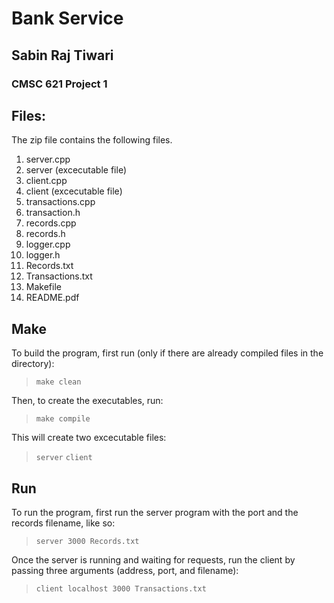 # Bank Service

## Sabin Raj Tiwari
### CMSC 621 Project 1

Files:
-------------------------
The zip file contains the following files.
1. server.cpp
2. server (excecutable file)
3. client.cpp
4. client (excecutable file)
5. transactions.cpp
6. transaction.h
7. records.cpp
8. records.h
9. logger.cpp
10. logger.h
11. Records.txt
12. Transactions.txt
13. Makefile
14. README.pdf

Make
----

To build the program, first run (only if there are already compiled files in the directory):
>```make clean```

Then, to create the executables, run:
>```make compile```

This will create two excecutable files:
>```server```
>```client```


Run
---

To run the program, first run the server program with the port and the records filename, like so:
>```server 3000 Records.txt```

Once the server is running and waiting for requests, run the client by passing three arguments (address, port, and filename):
>```client localhost 3000 Transactions.txt```
